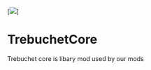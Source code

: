  [![](https://i.imgur.com/zUymB7f.png)]

# TrebuchetCore
Trebuchet core is libary mod used by our mods
